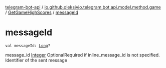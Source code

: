 [telegram-bot-api](../../index.md) / [io.github.oleksivio.telegram.bot.api.model.method.game](../index.md) / [GetGameHighScores](index.md) / [messageId](./message-id.md)

# messageId

`val messageId: `[`Long`](https://kotlinlang.org/api/latest/jvm/stdlib/kotlin/-long/index.html)`?`

message_id [Integer](https://docs.oracle.com/javase/6/docs/api/java/lang/Integer.html) OptionalRequired if inline_message_id is not specified. Identifier of the sent message

